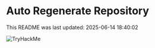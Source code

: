 # Auto Regenerate Repository

This README was last updated: 2025-06-14 18:40:02

 ![TryHackMe](https://tryhackme.com/badge/533634)